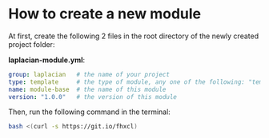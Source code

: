 How to create a new module
===========================

At first, create the following 2 files in the root directory of the newly created project folder:

**laplacian-module.yml**:

```yaml
group: laplacian   # the name of your project
type: template     # the type of module, any one of the following: "template", "model", "generator"
name: module-base  # the name of this module
version: "1.0.0"   # the version of this module
```

Then, run the following command in the terminal:

```bash
bash <(curl -s https://git.io/fhxcl)
````



